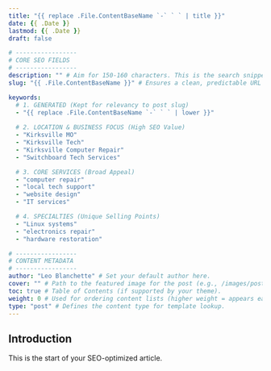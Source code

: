 ```yaml
---
title: "{{ replace .File.ContentBaseName `-` ` ` | title }}"
date: {{ .Date }}
lastmod: {{ .Date }} 
draft: false 

# -----------------
# CORE SEO FIELDS
# -----------------
description: "" # Aim for 150-160 characters. This is the search snippet.
slug: "{{ .File.ContentBaseName }}" # Ensures a clean, predictable URL path.

keywords: 
  # 1. GENERATED (Kept for relevancy to post slug)
  - "{{ replace .File.ContentBaseName `-` ` ` | lower }}" 
  
  # 2. LOCATION & BUSINESS FOCUS (High SEO Value)
  - "Kirksville MO"
  - "Kirksville Tech"
  - "Kirksville Computer Repair"
  - "Switchboard Tech Services"

  # 3. CORE SERVICES (Broad Appeal)
  - "computer repair"
  - "local tech support"
  - "website design"
  - "IT services"

  # 4. SPECIALTIES (Unique Selling Points)
  - "Linux systems"
  - "electronics repair"
  - "hardware restoration"

# -----------------
# CONTENT METADATA
# -----------------
author: "Leo Blanchette" # Set your default author here.
cover: "" # Path to the featured image for the post (e.g., /images/post-name/featured.jpg).
toc: true # Table of Contents (if supported by your theme).
weight: 0 # Used for ordering content lists (higher weight = appears earlier).
type: "post" # Defines the content type for template lookup.
---
```


## Introduction

This is the start of your SEO-optimized article.
